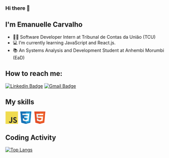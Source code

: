 ### Hi there 👋

## I'm Emanuelle Carvalho

  * 👩‍💻 Software Developer Intern at Tribunal de Contas da União (TCU) 
  * 💻 I’m currently learning JavaScript and React.js.
  * 📚 An Systems Analysis and Development Student at Anhembi Morumbi (EaD)


## How to reach me:
[![Linkedin Badge](https://img.shields.io/badge/-linkedin-blue?style=flat-square&logo=Linkedin&logoColor=white&link=https://www.linkedin.com/in/emanuellecarvalho/)](https://www.linkedin.com/in/emanuellecarvalho/)
[![Gmail Badge](https://img.shields.io/badge/-gmail-c14438?style=flat-square&logo=Gmail&logoColor=white&link=mailto:emanuellercm@gmail.com)](mailto:emanuellercm@gmail.com)

## My skills
<img src="https://raw.githubusercontent.com/devicons/devicon/master/icons/javascript/javascript-original.svg" alt="Javascript" height="40" width="40" align="center" style="max-width: 100%"></img>
<img src="https://raw.githubusercontent.com/devicons/devicon/master/icons/css3/css3-original.svg" alt="Css" height="40" width="40" align="center" style="max-width: 100%"></img>
<img src="https://raw.githubusercontent.com/devicons/devicon/master/icons/html5/html5-original.svg" alt="Html" height="40" width="40" align="center" style="max-width: 100%"></img>


## Coding Activity


<!--[![Anurag's GitHub stats](https://github-readme-stats.vercel.app/api?username=emanuellecarvalho)](https://github.com/emanuellecarvalho/github-readme-stats)
-->

[![Top Langs](https://github-readme-stats.vercel.app/api/top-langs/?username=emanuellecarvalho&layout=compact)](https://github.com/emanuellecarvalho/github-readme-stats)


<!--
**emanuellecarvalho/emanuellecarvalho** is a ✨ _special_ ✨ repository because its `README.md` (this file) appears on your GitHub profile.

Here are some ideas to get you started:

- 🔭 I’m currently working on ...
- 🌱 I’m currently learning ...
- 👯 I’m looking to collaborate on ...
- 🤔 I’m looking for help with ...
- 💬 Ask me about ...
- 📫 How to reach me: ...
- 😄 Pronouns: ...
- ⚡ Fun fact: ...
-->

